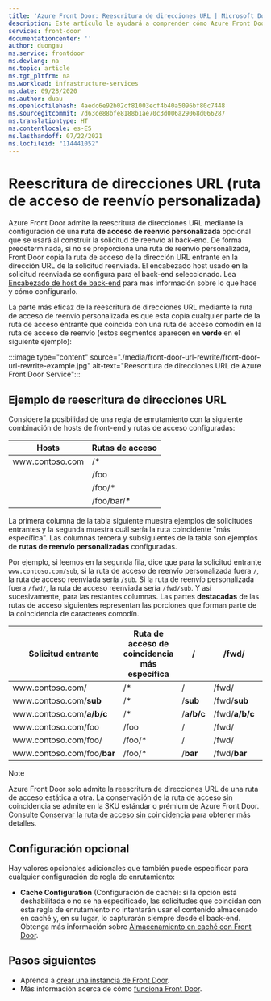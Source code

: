 ```yaml
---
title: 'Azure Front Door: Reescritura de direcciones URL | Microsoft Docs'
description: Este artículo le ayudará a comprender cómo Azure Front Door realiza la reescritura de direcciones URL para las rutas, si se ha configurado.
services: front-door
documentationcenter: ''
author: duongau
ms.service: frontdoor
ms.devlang: na
ms.topic: article
ms.tgt_pltfrm: na
ms.workload: infrastructure-services
ms.date: 09/28/2020
ms.author: duau
ms.openlocfilehash: 4aedc6e92b02cf81003ecf4b40a5096bf80c7448
ms.sourcegitcommit: 7d63ce88bfe8188b1ae70c3d006a29068d066287
ms.translationtype: HT
ms.contentlocale: es-ES
ms.lasthandoff: 07/22/2021
ms.locfileid: "114441052"
---
```

# <a name="url-rewrite-custom-forwarding-path"></a>Reescritura de direcciones URL (ruta de acceso de reenvío personalizada)
Azure Front Door admite la reescritura de direcciones URL mediante la configuración de una **ruta de acceso de reenvío personalizada** opcional que se usará al construir la solicitud de reenvío al back-end. De forma predeterminada, si no se proporciona una ruta de reenvío personalizada, Front Door copia la ruta de acceso de la dirección URL entrante en la dirección URL de la solicitud reenviada. El encabezado host usado en la solicitud reenviada se configura para el back-end seleccionado. Lea [Encabezado de host de back-end](front-door-backend-pool.md#hostheader) para más información sobre lo que hace y cómo configurarlo.

La parte más eficaz de la reescritura de direcciones URL mediante la ruta de acceso de reenvío personalizada es que esta copia cualquier parte de la ruta de acceso entrante que coincida con una ruta de acceso comodín en la ruta de acceso de reenvío (estos segmentos aparecen en **verde** en el siguiente ejemplo):
</br>

:::image type="content" source="./media/front-door-url-rewrite/front-door-url-rewrite-example.jpg" alt-text="Reescritura de direcciones URL de Azure Front Door Service":::

## <a name="url-rewrite-example"></a>Ejemplo de reescritura de direcciones URL
Considere la posibilidad de una regla de enrutamiento con la siguiente combinación de hosts de front-end y rutas de acceso configuradas:

| Hosts      | Rutas de acceso       |
|------------|-------------|
| www\.contoso.com | /\*   |
|            | /foo        |
|            | /foo/\*     |
|            | /foo/bar/\* |

La primera columna de la tabla siguiente muestra ejemplos de solicitudes entrantes y la segunda muestra cuál sería la ruta coincidente "más específica".  Las columnas tercera y subsiguientes de la tabla son ejemplos de **rutas de reenvío personalizadas** configuradas.

Por ejemplo, si leemos en la segunda fila, dice que para la solicitud entrante `www.contoso.com/sub`, si la ruta de acceso de reenvío personalizada fuera `/`, la ruta de acceso reenviada sería `/sub`. Si la ruta de reenvío personalizada fuera `/fwd/`, la ruta de acceso reenviada sería `/fwd/sub`. Y así sucesivamente, para las restantes columnas. Las partes **destacadas** de las rutas de acceso siguientes representan las porciones que forman parte de la coincidencia de caracteres comodín.

| Solicitud entrante       | Ruta de acceso de coincidencia más específica | /          | /fwd/          | /foo/          | /foo/bar/          |
|------------------------|--------------------------|------------|----------------|----------------|--------------------|
| www\.contoso.com/            | /\*                      | /          | /fwd/          | /foo/          | /foo/bar/          |
| www\.contoso.com/**sub**     | /\*                      | /**sub**   | /fwd/**sub**   | /foo/**sub**   | /foo/bar/**sub**   |
| www\.contoso.com/**a/b/c**   | /\*                      | /**a/b/c** | /fwd/**a/b/c** | /foo/**a/b/c** | /foo/bar/**a/b/c** |
| www\.contoso.com/foo         | /foo                     | /          | /fwd/          | /foo/          | /foo/bar/          |
| www\.contoso.com/foo/        | /foo/\*                  | /          | /fwd/          | /foo/          | /foo/bar/          |
| www\.contoso.com/foo/**bar** | /foo/\*                  | /**bar**   | /fwd/**bar**   | /foo/**bar**   | /foo/bar/**bar**   |

> [!NOTE]
> Azure Front Door solo admite la reescritura de direcciones URL de una ruta de acceso estática a otra. La conservación de la ruta de acceso sin coincidencia se admite en la SKU estándar o prémium de Azure Front Door. Consulte [Conservar la ruta de acceso sin coincidencia](standard-premium/concept-rule-set-url-redirect-and-rewrite.md#preserve-unmatched-path) para obtener más detalles.
> 

## <a name="optional-settings"></a>Configuración opcional
Hay valores opcionales adicionales que también puede especificar para cualquier configuración de regla de enrutamiento:

* **Cache Configuration** (Configuración de caché): si la opción está deshabilitada o no se ha especificado, las solicitudes que coincidan con esta regla de enrutamiento no intentarán usar el contenido almacenado en caché y, en su lugar, lo capturarán siempre desde el back-end. Obtenga más información sobre [Almacenamiento en caché con Front Door](front-door-caching.md).

## <a name="next-steps"></a>Pasos siguientes

- Aprenda a [crear una instancia de Front Door](quickstart-create-front-door.md).
- Más información acerca de cómo [funciona Front Door](front-door-routing-architecture.md).
